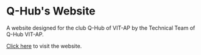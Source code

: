 # Q-Hub's Website

A website designed for the club Q-Hub of VIT-AP by the Technical Team of Q-Hub VIT-AP.

[Click here](https://qhub-vitap.github.io/Qhub-Website/) to visit the website.
